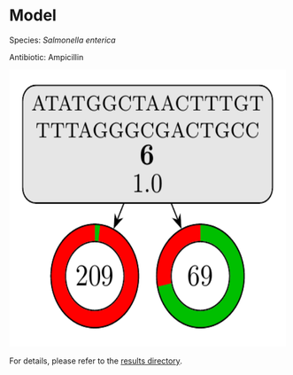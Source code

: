 
# Model

Species: *Salmonella enterica*

Antibiotic: Ampicillin

<a href="./model.pdf"><img src="./model.png" width=500 height=500 /></a>

For details, please refer to the [results directory](../../../../../results/cart_b/salmonella%20enterica/ampicillin/repeat_9/).

